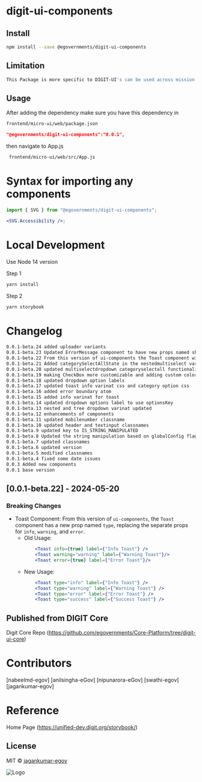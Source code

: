 
# digit-ui-components

## Install

```bash
npm install --save @egovernments/digit-ui-components
```

## Limitation

```bash
This Package is more specific to DIGIT-UI's can be used across mission's
```

## Usage

After adding the dependency make sure you have this dependency in

```bash
frontend/micro-ui/web/package.json
```

```json
"@egovernments/digit-ui-components":"0.0.1",
```

then navigate to App.js

```bash
 frontend/micro-ui/web/src/App.js
```

# Syntax for importing any components

```jsx
import { SVG } from "@egovernments/digit-ui-components";

<SVG.Accessibility />;
```

# Local Development
Use Node 14 version 

Step 1

 ```bash
yarn install 
```

Step 2

 ```bash
yarn storybook 
```


# Changelog

```bash
0.0.1-beta.24 added uploader variants
0.0.1-beta.23 Updated ErrorMessage component to have new props named showIcon,truncateMessage and maxLength
0.0.1-beta.22 From this version of ui-components the Toast component will have a new prop named type, replacing the seperate props for  info,warning and error
0.0.1-beta.21 Added categorySelectAllState in the nestedmultiselect variant of multiselectdropdown
0.0.1-beta.20 updated multiselectdropdown categoryselectall functionality and added key navigation for dropdown options 
0.0.1-beta.19 making CheckBox more customizable and adding custom color for Button
0.0.1-beta.18 updated dropdown option labels
0.0.1-beta.17 updated toast info varinat css and category option css 
0.0.1-beta.16 added error boundary atom
0.0.1-beta.15 added info varinat for toast
0.0.1-beta.14 updated dropdown options label to use optionsKey
0.0.1-beta.13 nested and tree dropdown varinat updated
0.0.1-beta.12 enhancements of components
0.0.1-beta.11 updated mobilenumber classname
0.0.1-beta.10 updated header and textinput classnames
0.0.1-beta.9 updated key to IS_STRING_MANIPULATED
0.0.1-beta.8 Updated the string manipulation based on globalConfig flag isStringManipulated
0.0.1-beta.7 updated classnames 
0.0.1-beta.6 updated version
0.0.1-beta.5 modified classnames
0.0.1-beta.4 fixed some date issues 
0.0.3 Added new components
0.0.1 base version
```

## [0.0.1-beta.22] - 2024-05-20

### Breaking Changes

- Toast Component: From this version of `ui-components`, the `Toast` component has a new prop named `type`, replacing the separate props for `info`, `warning`, and `error`.
  - Old Usage:
    ```jsx
        <Toast info={true} label={"Info Toast"} />
        <Toast warning="warning" label={"Warning Toast"}/>
        <Toast error={true} label={"Error Toast"}/>
    ```
  - New Usage:
    ```jsx
        <Toast type="info" label={"Info Toast"} />
        <Toast type="warning" label={"Warning Toast"} />
        <Toast type="error" label={"Error Toast"} />
        <Toast type="success" label={"Success Toast"} />
    ```


## Published from DIGIT Core

Digit Core Repo (https://github.com/egovernments/Core-Platform/tree/digit-ui-core)

# Contributors

[nabeelmd-egov] [anilsingha-eGov] [nipunarora-eGov] [swathi-egov] [jagankumar-egov]

# Reference

Home Page (https://unified-dev.digit.org/storybook/)

## License

MIT © [jagankumar-egov](https://github.com/jagankumar-egov)

![Logo](https://s3.ap-south-1.amazonaws.com/works-dev-asset/mseva-white-logo.png)

